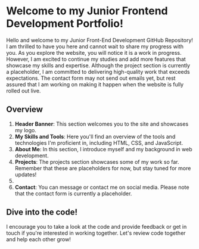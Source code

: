 # Welcome to my Junior Frontend Development Portfolio!

Hello and welcome to my Junior Front-End Development GitHub Repository! I am thrilled to have you here and cannot wait to share my progress with you. As you explore the website, you will notice it is a work in progress. However, I am excited to continue my studies and add more features that showcase my skills and expertise. Although the project section is currently a placeholder, I am committed to delivering high-quality work that exceeds expectations. The contact form may not send out emails yet, but rest assured that I am working on making it happen when the website is fully rolled out live.

## Overview

 1.  **Header Banner**: This section welcomes you to the site and showcases my logo.
2.  **My Skills and Tools**: Here you'll find an overview of the tools and technologies I'm proficient in, including HTML, CSS, and JavaScript.
3. **About Me**: In this section, I introduce myself and my background in web development.
4.  **Projects**: The projects section showcases some of my work so far. Remember that these are placeholders for now, but stay tuned for more updates!
5. 
6. **Contact**: You can message or contact me on social media. Please note that the contact form is currently a placeholder.

## Dive into the code!

I encourage you to take a look at the code and provide feedback or get in touch if you're interested in working together. Let's review code together and help each other grow!
